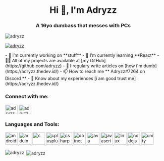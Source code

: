 
<h1 align="center">Hi 👋, I'm Adryzz</h1>
<h3 align="center">A 16yo dumbass that messes with PCs</h3> 
<p align="left"> <img src="https://komarev.com/ghpvc/?username=adryzz&label=Profile%20views&color=0e75b6&style=flat" alt="adryzz" /> </p> 
<p align="left"> <a href="https://github.com/ryo-ma/github-profile-trophy"><img src="https://github-profile-trophy.vercel.app/?username=adryzz" alt="adryzz" /></a> </p> 
- 🔭 I’m currently working on **stuff** 
- 🌱 I’m currently learning **React** 
- 👨‍💻 All of my projects are available at [my GitHub](https://github.com/adryzz) 
- 📝 I regulary write articles on [how i'm dumb](https://adryzz.thedev.id/) 
- 📫 How to reach me ** Adryzz#7264 on Discord ** 
- 📄 Know about my experiences [i am good trust me](https://adryzz.thedev.id/) 
<h3 align="left">Connect with me:</h3>
<p align="left">
<a href="https://twitter.com/adryzz6" target="blank"><img align="center" src="https://cdn.jsdelivr.net/npm/simple-icons@3.0.1/icons/twitter.svg" alt="adryzz6" height="30" width="40" /></a>
<a href="https://www.youtube.com/c/adryzz" target="blank"><img align="center" src="https://cdn.jsdelivr.net/npm/simple-icons@3.0.1/icons/youtube.svg" alt="adryzz" height="30" width="40" /></a>
</p> 
<h3 align="left">Languages and Tools:</h3>
<p align="left"> <a href="https://developer.android.com" target="_blank"> <img src="https://devicons.github.io/devicon/devicon.git/icons/android/android-original-wordmark.svg" alt="android" width="40" height="40"/> </a> <a href="https://www.arduino.cc/" target="_blank"> <img src="https://cdn.worldvectorlogo.com/logos/arduino-1.svg" alt="arduino" width="40" height="40"/> </a> <a href="https://www.cprogramming.com/" target="_blank"> <img src="https://devicons.github.io/devicon/devicon.git/icons/c/c-original.svg" alt="c" width="40" height="40"/> </a> <a href="https://www.w3schools.com/cpp/" target="_blank"> <img src="https://devicons.github.io/devicon/devicon.git/icons/cplusplus/cplusplus-original.svg" alt="cplusplus" width="40" height="40"/> </a> <a href="https://www.w3schools.com/cs/" target="_blank"> <img src="https://devicons.github.io/devicon/devicon.git/icons/csharp/csharp-original.svg" alt="csharp" width="40" height="40"/> </a> <a href="https://dotnet.microsoft.com/" target="_blank"> <img src="https://devicons.github.io/devicon/devicon.git/icons/dot-net/dot-net-original-wordmark.svg" alt="dotnet" width="40" height="40"/> </a> <a href="https://www.java.com" target="_blank"> <img src="https://devicons.github.io/devicon/devicon.git/icons/java/java-original-wordmark.svg" alt="java" width="40" height="40"/> </a> <a href="https://developer.mozilla.org/en-US/docs/Web/JavaScript" target="_blank"> <img src="https://devicons.github.io/devicon/devicon.git/icons/javascript/javascript-original.svg" alt="javascript" width="40" height="40"/> </a> <a href="https://www.linux.org/" target="_blank"> <img src="https://devicons.github.io/devicon/devicon.git/icons/linux/linux-original.svg" alt="linux" width="40" height="40"/> </a> <a href="https://nodejs.org" target="_blank"> <img src="https://devicons.github.io/devicon/devicon.git/icons/nodejs/nodejs-original-wordmark.svg" alt="nodejs" width="40" height="40"/> </a> <a href="https://unity.com/" target="_blank"> <img src="https://www.vectorlogo.zone/logos/unity3d/unity3d-icon.svg" alt="unity" width="40" height="40"/> </a> </p> 
<p><img align="left" src="https://github-readme-stats.vercel.app/api/top-langs?username=adryzz&show_icons=true&locale=en&layout=compact" alt="adryzz" /></p> 
<p>&nbsp;<img align="center" src="https://github-readme-stats.vercel.app/api?username=adryzz&show_icons=true&locale=en" alt="adryzz" /></p>
 
